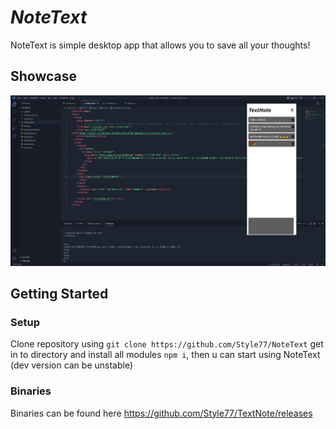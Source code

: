 # <i>NoteText</i>
NoteText is simple desktop app that allows you to save all your thoughts!

## Showcase
![image](assets/preview.png)


## Getting Started

### Setup
Clone repository using `git clone https://github.com/Style77/NoteText`
get in to directory and install all modules `npm i`, then u can start using NoteText (dev version can be unstable)

### Binaries
Binaries can be found here https://github.com/Style77/TextNote/releases
